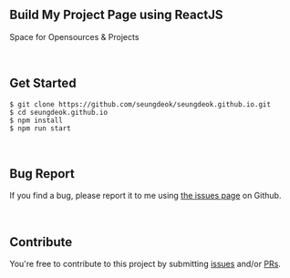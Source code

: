 ## Build My Project Page using ReactJS

Space for Opensources & Projects

<br />

## Get Started

```
$ git clone https://github.com/seungdeok/seungdeok.github.io.git
$ cd seungdeok.github.io
$ npm install
$ npm run start
```

<br />

## Bug Report

If you find a bug, please report it to me using [the issues page](https://github.com/seungdeok/seungdeok.github.io/issues) on Github.

<br />

## Contribute

You're free to contribute to this project by submitting [issues](https://github.com/seungdeok/seungdeok.github.io/issues) and/or [PRs](https://github.com/seungdeok/seungdeok.github.io/pulls).
